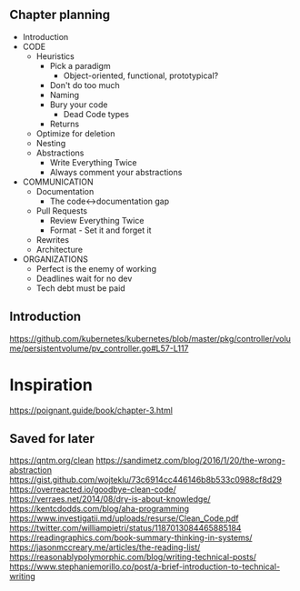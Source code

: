 ## Chapter planning

- Introduction
- CODE
  - Heuristics
    - Pick a paradigm
      - Object-oriented, functional, prototypical?
    - Don't do too much
    - Naming
    - Bury your code
      - Dead Code types
    - Returns
  - Optimize for deletion
  - Nesting
  - Abstractions
    - Write Everything Twice
    - Always comment your abstractions
- COMMUNICATION
  - Documentation
    - The code<->documentation gap
  - Pull Requests
    - Review Everything Twice
    - Format - Set it and forget it
  - Rewrites
  - Architecture
- ORGANIZATIONS
  - Perfect is the enemy of working
  - Deadlines wait for no dev
  - Tech debt must be paid

## Introduction

https://github.com/kubernetes/kubernetes/blob/master/pkg/controller/volume/persistentvolume/pv_controller.go#L57-L117

# Inspiration

https://poignant.guide/book/chapter-3.html

## Saved for later

https://qntm.org/clean
https://sandimetz.com/blog/2016/1/20/the-wrong-abstraction
https://gist.github.com/wojteklu/73c6914cc446146b8b533c0988cf8d29
https://overreacted.io/goodbye-clean-code/
https://verraes.net/2014/08/dry-is-about-knowledge/
https://kentcdodds.com/blog/aha-programming
https://www.investigatii.md/uploads/resurse/Clean_Code.pdf
https://twitter.com/williampietri/status/1187013084465885184
https://readingraphics.com/book-summary-thinking-in-systems/
https://jasonmccreary.me/articles/the-reading-list/
https://reasonablypolymorphic.com/blog/writing-technical-posts/
https://www.stephaniemorillo.co/post/a-brief-introduction-to-technical-writing
